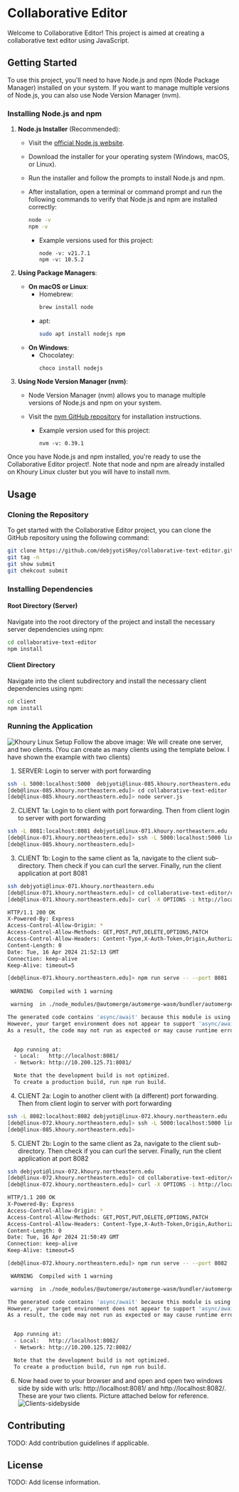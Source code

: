 
# Collaborative Editor

Welcome to Collaborative Editor! This project is aimed at creating a collaborative text editor using JavaScript.

## Getting Started

To use this project, you'll need to have Node.js and npm (Node Package Manager) installed on your system. If you want to manage multiple versions of Node.js, you can also use Node Version Manager (nvm).

### Installing Node.js and npm

1. **Node.js Installer** (Recommended):
   - Visit the [official Node.js website](https://nodejs.org).
   - Download the installer for your operating system (Windows, macOS, or Linux).
   - Run the installer and follow the prompts to install Node.js and npm.
   - After installation, open a terminal or command prompt and run the following commands to verify that Node.js and npm are installed correctly:
     ```bash
     node -v
     npm -v
     ```

     - Example versions used for this project:
       ```
       node -v: v21.7.1
       npm -v: 10.5.2
       ```

2. **Using Package Managers**:
   - **On macOS or Linux**:
     - Homebrew:
       ```bash
       brew install node
       ```
     - apt:
       ```bash
       sudo apt install nodejs npm
       ```
   - **On Windows**:
     - Chocolatey:
       ```bash
       choco install nodejs
       ```

3. **Using Node Version Manager (nvm)**:
   - Node Version Manager (nvm) allows you to manage multiple versions of Node.js and npm on your system.
   - Visit the [nvm GitHub repository](https://github.com/nvm-sh/nvm) for installation instructions.

     - Example version used for this project:
       ```
       nvm -v: 0.39.1
       ```

Once you have Node.js and npm installed, you're ready to use the Collaborative Editor project!. Note that node and npm are already installed on Khoury Linux cluster but you will have to install nvm.

## Usage

### Cloning the Repository

To get started with the Collaborative Editor project, you can clone the GitHub repository using the following command:

```bash
git clone https://github.com/debjyotiSRoy/collaborative-text-editor.git
git tag -n
git show submit
git chekcout submit
```

### Installing Dependencies

#### Root Directory (Server)

Navigate into the root directory of the project and install the necessary server dependencies using npm:

```bash
cd collaborative-text-editor
npm install
```

#### Client Directory

Navigate into the client subdirectory and install the necessary client dependencies using npm:

```bash
cd client
npm install
```
### Running the Application
![Khoury Linux Setup](https://github.com/debjyotiSRoy/collaborative-text-editor/blob/master/setup1.png)
Follow the above image: We will create one server, and two clients. (You can create as many clients using the template below. I have shown the example with two clients)

 1. SERVER: Login to server with port forwarding
```bash
ssh -L 5000:localhost:5000  debjyoti@linux-085.khoury.northeastern.edu
[deb@linux-085.khoury.northeastern.edu]> cd collaborative-text-editor
[deb@linux-085.khoury.northeastern.edu]> node server.js
```
2. CLIENT 1a: Login to to client with port forwarding. Then from client login to server with port forwarding
```bash
ssh -L 8081:localhost:8081 debjyoti@linux-071.khoury.northeastern.edu
[deb@linux-071.khoury.northeastern.edu]> ssh -L 5000:localhost:5000 linux-085
[deb@linux-085.khoury.northeastern.edu]>
```
3. CLIENT 1b: Login to the same client as 1a, navigate to the client sub-directory. Then check if you can curl the server. Finally, run the client application at port 8081
```bash
ssh debjyoti@linux-071.khoury.northeastern.edu
[deb@linux-071.khoury.northeastern.edu]> cd collaborative-text-editor/client
[deb@linux-071.khoury.northeastern.edu]> curl -X OPTIONS -i http://localhost:5000/api/items

HTTP/1.1 200 OK
X-Powered-By: Express
Access-Control-Allow-Origin: *
Access-Control-Allow-Methods: GET,POST,PUT,DELETE,OPTIONS,PATCH
Access-Control-Allow-Headers: Content-Type,X-Auth-Token,Origin,Authorization
Content-Length: 0
Date: Tue, 16 Apr 2024 21:52:13 GMT
Connection: keep-alive
Keep-Alive: timeout=5

[deb@linux-071.khoury.northeastern.edu]> npm run serve -- --port 8081
 
 WARNING  Compiled with 1 warning                                       6:26:24 PM

 warning  in ./node_modules/@automerge/automerge-wasm/bundler/automerge_wasm_bg.wasm

The generated code contains 'async/await' because this module is using "asyncWebAssembly".
However, your target environment does not appear to support 'async/await'.
As a result, the code may not run as expected or may cause runtime errors.


  App running at:
  - Local:   http://localhost:8081/
  - Network: http://10.200.125.71:8081/

  Note that the development build is not optimized.
  To create a production build, run npm run build.
```
4. CLIENT 2a: Login to another client with (a different) port forwarding. Then from client login to server with port forwarding
```bash
ssh -L 8082:localhost:8082 debjyoti@linux-072.khoury.northeastern.edu
[deb@linux-072.khoury.northeastern.edu]> ssh -L 5000:localhost:5000 linux-085
[deb@linux-085.khoury.northeastern.edu]>
```

5. CLIENT 2b: Login to the same client as 2a, navigate to the client sub-directory. Then check if you can curl the server. Finally, run the client application at port 8082
```bash
ssh debjyoti@linux-072.khoury.northeastern.edu
[deb@linux-072.khoury.northeastern.edu]> cd collaborative-text-editor/client
[deb@linux-072.khoury.northeastern.edu]> curl -X OPTIONS -i http://localhost:5000/api/items

HTTP/1.1 200 OK
X-Powered-By: Express
Access-Control-Allow-Origin: *
Access-Control-Allow-Methods: GET,POST,PUT,DELETE,OPTIONS,PATCH
Access-Control-Allow-Headers: Content-Type,X-Auth-Token,Origin,Authorization
Content-Length: 0
Date: Tue, 16 Apr 2024 21:50:49 GMT
Connection: keep-alive
Keep-Alive: timeout=5

[deb@linux-072.khoury.northeastern.edu]> npm run serve -- --port 8082

 WARNING  Compiled with 1 warning                                       6:37:48 PM

 warning  in ./node_modules/@automerge/automerge-wasm/bundler/automerge_wasm_bg.wasm

The generated code contains 'async/await' because this module is using "asyncWebAssembly".
However, your target environment does not appear to support 'async/await'.
As a result, the code may not run as expected or may cause runtime errors.


  App running at:
  - Local:   http://localhost:8082/
  - Network: http://10.200.125.72:8082/

  Note that the development build is not optimized.
  To create a production build, run npm run build.
```
6. Now head over to your browser and and open and open two windows side by side with urls: http://localhost:8081/ and http://localhost:8082/. These are your two clients. Picture attached below for reference. 
![Clients-sidebyside](https://github.com/debjyotiSRoy/collaborative-text-editor/blob/master/clientssidebyside.png)

## Contributing

TODO: Add contribution guidelines if applicable.

## License

TODO: Add license information.

